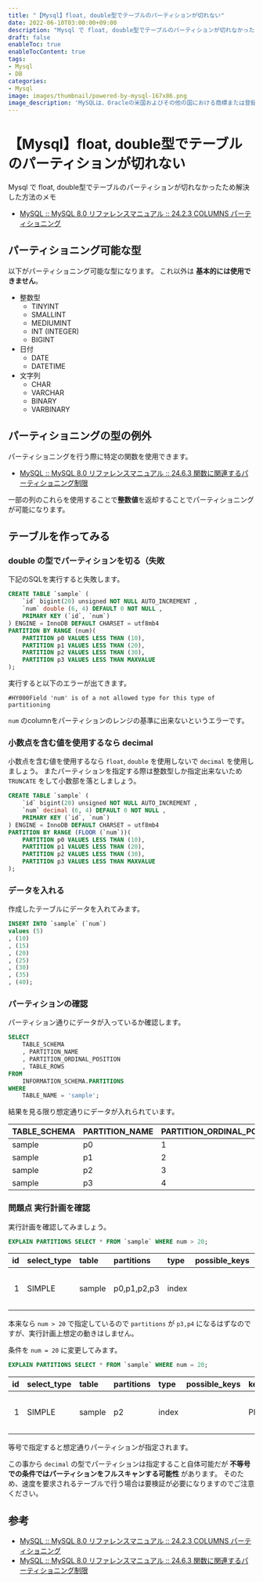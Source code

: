 ```yaml
---
title: "【Mysql】float, double型でテーブルのパーティションが切れない"
date: 2022-06-10T03:00:00+09:00
description: "Mysql で float, double型でテーブルのパーティションが切れなかったため解決した方法のメモ"
draft: false
enableToc: true
enableTocContent: true
tags: 
- Mysql
- DB
categories: 
- Mysql
image: images/thumbnail/powered-by-mysql-167x86.png
image_description: 'MySQLは、Oracleの米国およびその他の国における商標または登録商標です。'
---
```


# 【Mysql】float, double型でテーブルのパーティションが切れない
Mysql で float, double型でテーブルのパーティションが切れなかったため解決した方法のメモ

* <a href="https://dev.mysql.com/doc/refman/8.0/ja/partitioning-columns.html" target="_blank" rel="nofollow noopener">MySQL :: MySQL 8.0 リファレンスマニュアル :: 24.2.3 COLUMNS パーティショニング</a>

## パーティショニング可能な型
以下がパーティショニング可能な型になります。
これ以外は **基本的には使用できません**。
* 整数型
    * TINYINT
    * SMALLINT
    * MEDIUMINT
    * INT (INTEGER)
    * BIGINT
* 日付
    * DATE
    * DATETIME
* 文字列
    * CHAR
    * VARCHAR
    * BINARY
    * VARBINARY

## パーティショニングの型の例外
パーティショニングを行う際に特定の関数を使用できます。
* <a href="https://dev.mysql.com/doc/refman/8.0/ja/partitioning-limitations-functions.html" target="_blank" rel="nofollow noopener">MySQL :: MySQL 8.0 リファレンスマニュアル :: 24.6.3 関数に関連するパーティショニング制限</a>

一部の列のこれらを使用することで**整数値**を返却することでパーティショニングが可能になります。

## テーブルを作ってみる

### double の型でパーティションを切る（失敗
下記のSQLを実行すると失敗します。
```sql
CREATE TABLE `sample` ( 
    `id` bigint(20) unsigned NOT NULL AUTO_INCREMENT ,
    `num` double (6, 4) DEFAULT 0 NOT NULL ,
    PRIMARY KEY (`id`, `num`)
) ENGINE = InnoDB DEFAULT CHARSET = utf8mb4
PARTITION BY RANGE (num)( 
    PARTITION p0 VALUES LESS THAN (10),
    PARTITION p1 VALUES LESS THAN (20),
    PARTITION p2 VALUES LESS THAN (30),
    PARTITION p3 VALUES LESS THAN MAXVALUE
);
```

実行すると以下のエラーが出てきます。

```
#HY000Field 'num' is of a not allowed type for this type of partitioning
```

`num` のcolumnをパーティションのレンジの基準に出来ないというエラーです。

### 小数点を含む値を使用するなら decimal
小数点を含む値を使用するなら `float`, `double` を使用しないで `decimal` を使用しましょう。
またパーティションを指定する際は整数型しか指定出来ないため `TRUNCATE` をして小数部を落としましょう。
```sql
CREATE TABLE `sample` ( 
    `id` bigint(20) unsigned NOT NULL AUTO_INCREMENT ,
    `num` decimal (6, 4) DEFAULT 0 NOT NULL ,
    PRIMARY KEY (`id`, `num`)
) ENGINE = InnoDB DEFAULT CHARSET = utf8mb4
PARTITION BY RANGE (FLOOR (`num`))( 
    PARTITION p0 VALUES LESS THAN (10),
    PARTITION p1 VALUES LESS THAN (20),
    PARTITION p2 VALUES LESS THAN (30),
    PARTITION p3 VALUES LESS THAN MAXVALUE
);
```

### データを入れる
作成したテーブルにデータを入れてみます。
```sql
INSERT INTO `sample` (`num`) 
values (5)
, (10)
, (15)
, (20)
, (25)
, (30)
, (35)
, (40);
```

### パーティションの確認
パーティション通りにデータが入っているか確認します。

```sql
SELECT
    TABLE_SCHEMA
    , PARTITION_NAME
    , PARTITION_ORDINAL_POSITION
    , TABLE_ROWS 
FROM
    INFORMATION_SCHEMA.PARTITIONS 
WHERE
    TABLE_NAME = 'sample';
```

結果を見る限り想定通りにデータが入れられています。

|TABLE_SCHEMA|PARTITION_NAME|PARTITION_ORDINAL_POSITION|TABLE_ROWS|
|:---|:---|:---|:---|
|sample|p0|1|1|
|sample|p1|2|2|
|sample|p2|3|2|
|sample|p3|4|3|

### 問題点 実行計画を確認
実行計画を確認してみましょう。

```sql
EXPLAIN PARTITIONS SELECT * FROM `sample` WHERE num > 20;
```

|id|select_type|table|partitions|type|possible_keys|key|key_len|ref|rows|Extra|
|---:|:---|:---|:---|:---|:---|:---|:---|:---|---:|:---|
|1|SIMPLE|sample|p0,p1,p2,p3|index||PRIMARY|11||8|Using where; Using index|

本来なら `num > 20` で指定しているので `partitions` が `p3,p4` になるはずなのですが、実行計画上想定の動きはしません。

条件を `num = 20` に変更してみます。

```sql
EXPLAIN PARTITIONS SELECT * FROM `sample` WHERE num = 20;
```

|id|select_type|table|partitions|type|possible_keys|key|key_len|ref|rows|Extra|
|---:|:---|:---|:---|:---|:---|:---|:---|:---|---:|:---|
|1|SIMPLE|sample|p2|index||PRIMARY|11||2|Using where; Using index|

等号で指定すると想定通りパーティションが指定されます。

この事から `decimal` の型でパーティションは指定すること自体可能だが **不等号での条件ではパーティションをフルスキャンする可能性** があります。
そのため、速度を要求されるテーブルで行う場合は要検証が必要になりますのでご注意ください。

## 参考
* <a href="https://dev.mysql.com/doc/refman/8.0/ja/partitioning-columns.html" target="_blank" rel="nofollow noopener">MySQL :: MySQL 8.0 リファレンスマニュアル :: 24.2.3 COLUMNS パーティショニング</a>
* <a href="https://dev.mysql.com/doc/refman/8.0/ja/partitioning-limitations-functions.html" target="_blank" rel="nofollow noopener">MySQL :: MySQL 8.0 リファレンスマニュアル :: 24.6.3 関数に関連するパーティショニング制限</a>